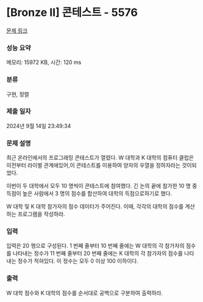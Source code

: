 # [Bronze II] 콘테스트 - 5576 

[문제 링크](https://www.acmicpc.net/problem/5576) 

### 성능 요약

메모리: 15972 KB, 시간: 120 ms

### 분류

구현, 정렬

### 제출 일자

2024년 9월 14일 23:49:34

### 문제 설명

<p>최근 온라인에서의 프로그래밍 콘테스트가 열렸다. W 대학과 K 대학의 컴퓨터 클럽은 이전부터 라이벌 관계에있어,이 콘테스트를 이용하여 양자의 우열을 정하자라는 것이되었다.</p>

<p>이번이 두 대학에서 모두 10 명씩이 콘테스트에 참여했다. 긴 논의 끝에 참가한 10 명 중 득점이 높은 사람에서 3 명의 점수를 합산하여 대학의 득점으로하기로 했다.</p>

<p>W 대학 및 K 대학 참가자의 점수 데이터가 주어진다. 이때, 각각의 대학의 점수를 계산하는 프로그램을 작성하라.</p>

### 입력 

 <p>입력은 20 행으로 구성된다. 1 번째 줄부터 10 번째 줄에는 W 대학의 각 참가자의 점수를 나타내는 정수가 11 번째 줄부터 20 번째 줄에는 K 대학의 각 참가자의 점수를 나타내는 정수가 적혀있다. 이 정수는 모두 0 이상 100 이하이다.</p>

### 출력 

 <p>W 대학 점수와 K 대학의 점수를 순서대로 공백으로 구분하여 출력하라.</p>

